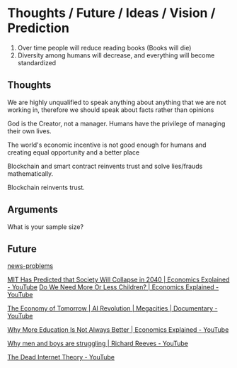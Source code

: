 # Thoughts / Future / Ideas / Vision / Prediction

1. Over time people will reduce reading books (Books will die)
2. Diversity among humans will decrease, and everything will become standardized

## Thoughts

We are highly unqualified to speak anything about anything that we are not working in, therefore we should speak about facts rather than opinions

God is the Creator, not a manager. Humans have the privilege of managing their own lives.

The world's economic incentive is not good enough for humans and creating equal opportunity and a better place

Blockchain and smart contract reinvents trust and solve lies/frauds mathematically.

Blockchain reinvents trust.

## Arguments

What is your sample size?

## Future

[news-problems](knowledge/others/news-problems.md)

[MIT Has Predicted that Society Will Collapse in 2040 | Economics Explained - YouTube](https://www.youtube.com/watch?v=kVOTPAxrrP4&ab_channel=EconomicsExplained)
[Do We Need More Or Less Children? | Economics Explained - YouTube](https://www.youtube.com/watch?v=A-PFgCM4jwM&ab_channel=EconomicsExplained)

[The Economy of Tomorrow | AI Revolution | Megacities | Documentary - YouTube](https://www.youtube.com/watch?v=jR2ho31tor4)

[Why More Education Is Not Always Better | Economics Explained - YouTube](https://www.youtube.com/watch?v=r5sw-6lJmTA)

[Why men and boys are struggling | Richard Reeves - YouTube](https://www.youtube.com/watch?v=Xmw_1wfUmFs)

[The Dead Internet Theory - YouTube](https://www.youtube.com/watch?v=9WB5grLMXkU)
